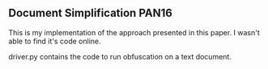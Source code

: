 ## Document Simplification PAN16
This is my implementation of the approach presented in this paper. I wasn't able to find it's code online.

driver.py contains the code to run obfuscation on a text document.
